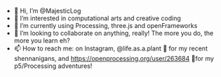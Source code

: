 - 👋 Hi, I’m @MajesticLog
- 👀 I’m interested in computational arts and creative coding
- 🌱 I’m currently using Processing, three.js and openFrameworks
- 💞️ I’m looking to collaborate on anything, really! The more you do, the more you learn eh?
- 📫 How to reach me: on Instagram, @life.as.a.plant 🐛 for my recent shennanigans, and https://openprocessing.org/user/263684 🦗for my p5/Processing adventures!

<!---
MajesticLog/MajesticLog is a ✨ special ✨ repository because its `README.md` (this file) appears on your GitHub profile.
You can click the Preview link to take a look at your changes.
--->
